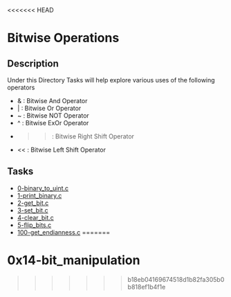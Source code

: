 <<<<<<< HEAD
# Bitwise Operations

## Description

Under this Directory Tasks will help explore various uses of the following operators
* & : Bitwise And Operator
* | : Bitwise Or Operator
* ~ : Bitwise NOT Operator
* ^ : Bitwise ExOr Operator
* >> : Bitwise Right Shift Operator
* << : Bitwise Left Shift Operator

## Tasks

* [0-binary_to_uint.c](0-binary_to_uint.c)
* [1-print_binary.c](1-print_binary.c)
* [2-get_bit.c](2-get_bit.c)
* [3-set_bit.c](3-set_bit.c)
* [4-clear_bit.c](4-clear_bit.c)
* [5-flip_bits.c](5-flip_bits.c)
* [100-get_endianness.c](100-get_endianness.c)
=======
# 0x14-bit_manipulation
>>>>>>> b18eb04169674518d1b82fa305b0b818ef1b4f1e
